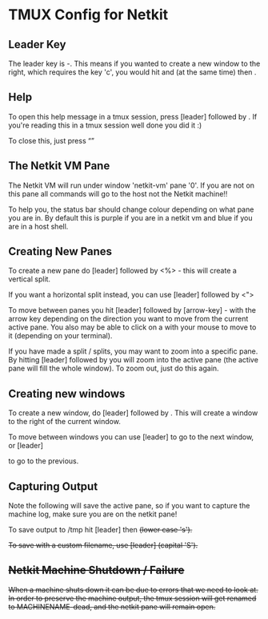 # TMUX Config for Netkit

## Leader Key

The leader key is <ctrl>-<a>. This means if you wanted to create a new window to the right, which requires the key 'c', you would hit <ctrl> and <a> (at the same time) then <c>.

## Help

To open this help message in a tmux session, press [leader] followed by <h>. If you're reading this in a tmux session well done you did it :)

To close this, just press <q>

## The Netkit VM Pane

The Netkit VM will run under window 'netkit-vm' pane '0'. If you are not on this pane all commands will go to the host not the Netkit machine!! 

To help you, the status bar should change colour depending on what pane you are in. By default this is purple if you are in a netkit vm and blue if you are in a host shell.

## Creating New Panes

To create a new pane do [leader] followed by <%> - this will create a vertical split.

If you want a horizontal split instead, you can use [leader] followed by <">

To move between panes you hit [leader] followed by [arrow-key] - with the arrow key depending on the direction you want to move from the current active pane. You also may be able to click on a with your mouse to move to it (depending on your terminal). 

If you have made a split / splits, you may want to zoom into a specific pane. By hitting [leader] followed by <z> you will zoom into the active pane (the active pane will fill the whole window). To zoom out, just do this again.

## Creating new windows

To create a new window, do [leader] followed by <c>. This will create a window to the right of the current window. 

To move between windows you can use [leader] <n> to go to the next window, or [leader] <p> to go to the previous.

## Capturing Output

Note the following will save the active pane, so if you want to capture the machine log, make sure you are on the netkit pane!

To save output to /tmp hit [leader] then <s> (lower case 's').

To save with a custom filename, use [leader] <S> (capital 'S').

## Netkit Machine Shutdown / Failure

When a machine shuts down it can be due to errors that we need to look at. In order to preserve the machine output, the tmux session will get renamed to MACHINENAME-dead, and the netkit pane will remain open.
